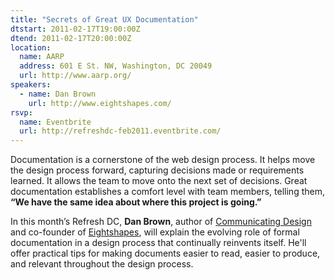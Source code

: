 ```yaml
---
title: "Secrets of Great UX Documentation"
dtstart: 2011-02-17T19:00:00Z
dtend: 2011-02-17T20:00:00Z
location:
  name: AARP
  address: 601 E St. NW, Washington, DC 20049
  url: http://www.aarp.org/
speakers:
  - name: Dan Brown
    url: http://www.eightshapes.com/
rsvp:
  name: Eventbrite
  url: http://refreshdc-feb2011.eventbrite.com/
---
```


Documentation is a cornerstone of the web design process. It helps move the design process forward, capturing decisions made or requirements learned. It allows the team to move onto the next set of decisions. Great documentation establishes a comfort level with team members, telling them, **“We have the same idea about where this project is going.”**

In this month’s Refresh DC, **Dan Brown**, author of [Communicating Design](http://communicatingdesign.com/) and co-founder of [Eightshapes](http://www.eightshapes.com/), will explain the evolving role of formal documentation in a design process that continually reinvents itself. He'll offer practical tips for making documents easier to read, easier to produce, and relevant throughout the design process.